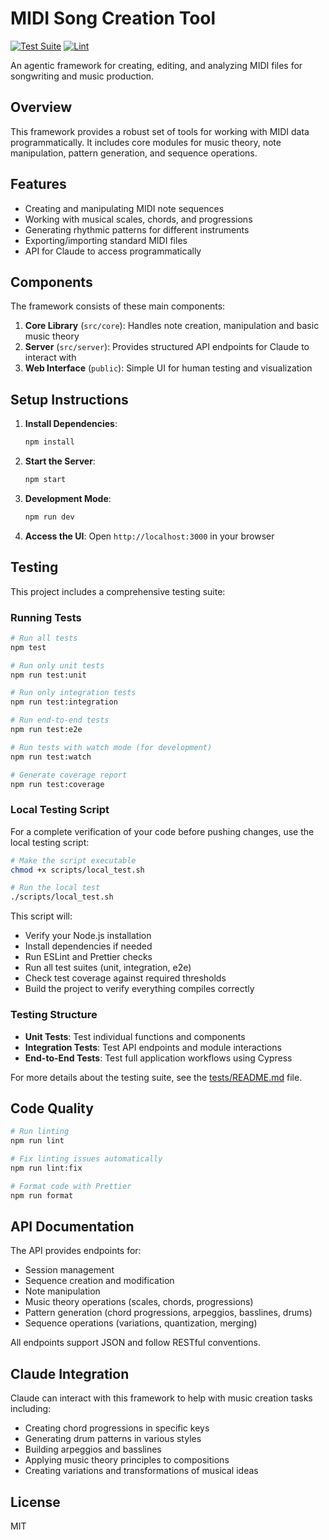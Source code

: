 # MIDI Song Creation Tool

[![Test Suite](https://github.com/asabaal/midi_song_creation_tool/actions/workflows/test.yml/badge.svg)](https://github.com/asabaal/midi_song_creation_tool/actions/workflows/test.yml)
[![Lint](https://github.com/asabaal/midi_song_creation_tool/actions/workflows/lint.yml/badge.svg)](https://github.com/asabaal/midi_song_creation_tool/actions/workflows/lint.yml)

An agentic framework for creating, editing, and analyzing MIDI files for songwriting and music production.

## Overview

This framework provides a robust set of tools for working with MIDI data programmatically. It includes core modules for music theory, note manipulation, pattern generation, and sequence operations.

## Features

- Creating and manipulating MIDI note sequences
- Working with musical scales, chords, and progressions
- Generating rhythmic patterns for different instruments
- Exporting/importing standard MIDI files
- API for Claude to access programmatically

## Components

The framework consists of these main components:

1. **Core Library** (`src/core`): Handles note creation, manipulation and basic music theory
2. **Server** (`src/server`): Provides structured API endpoints for Claude to interact with
3. **Web Interface** (`public`): Simple UI for human testing and visualization

## Setup Instructions

1. **Install Dependencies**:
   ```bash
   npm install
   ```

2. **Start the Server**:
   ```bash
   npm start
   ```

3. **Development Mode**:
   ```bash
   npm run dev
   ```

4. **Access the UI**: Open `http://localhost:3000` in your browser

## Testing

This project includes a comprehensive testing suite:

### Running Tests

```bash
# Run all tests
npm test

# Run only unit tests
npm run test:unit

# Run only integration tests
npm run test:integration

# Run end-to-end tests
npm run test:e2e

# Run tests with watch mode (for development)
npm run test:watch

# Generate coverage report
npm run test:coverage
```

### Local Testing Script

For a complete verification of your code before pushing changes, use the local testing script:

```bash
# Make the script executable
chmod +x scripts/local_test.sh

# Run the local test
./scripts/local_test.sh
```

This script will:
- Verify your Node.js installation
- Install dependencies if needed
- Run ESLint and Prettier checks
- Run all test suites (unit, integration, e2e)
- Check test coverage against required thresholds
- Build the project to verify everything compiles correctly

### Testing Structure

- **Unit Tests**: Test individual functions and components
- **Integration Tests**: Test API endpoints and module interactions
- **End-to-End Tests**: Test full application workflows using Cypress

For more details about the testing suite, see the [tests/README.md](tests/README.md) file.

## Code Quality

```bash
# Run linting
npm run lint

# Fix linting issues automatically
npm run lint:fix

# Format code with Prettier
npm run format
```

## API Documentation

The API provides endpoints for:

- Session management
- Sequence creation and modification
- Note manipulation
- Music theory operations (scales, chords, progressions)
- Pattern generation (chord progressions, arpeggios, basslines, drums)
- Sequence operations (variations, quantization, merging)

All endpoints support JSON and follow RESTful conventions.

## Claude Integration

Claude can interact with this framework to help with music creation tasks including:

- Creating chord progressions in specific keys
- Generating drum patterns in various styles
- Building arpeggios and basslines
- Applying music theory principles to compositions
- Creating variations and transformations of musical ideas

## License

MIT
